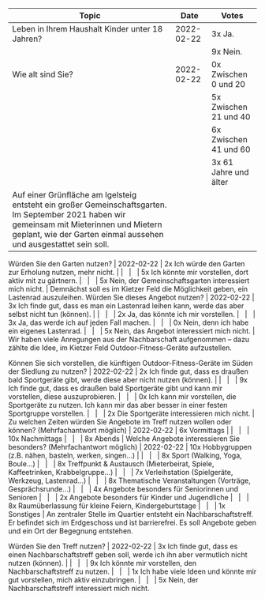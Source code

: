 | Topic | Date | Votes |
|-------|------|-------|
| Leben in Ihrem Haushalt Kinder unter 18 Jahren?  | 2022-02-22 | 3x Ja. |
| &nbsp; | &nbsp; | 9x Nein.
| Wie alt sind Sie? | 2022-02-22 | 0x Zwischen 0 und 20 |
| &nbsp; | &nbsp; | 5x Zwischen 21 und 40
| &nbsp; | &nbsp; | 6x Zwischen 41 und 60
| &nbsp; | &nbsp; | 3x 61 Jahre und älter
| Auf einer Grünfläche am Igelsteig entsteht ein großer Gemeinschaftsgarten. Im September 2021 haben wir gemeinsam mit Mieterinnen und Mietern geplant, wie der Garten einmal aussehen und ausgestattet sein soll.

Würden Sie den Garten nutzen? | 2022-02-22 | 2x Ich würde den Garten zur Erholung nutzen, mehr nicht. |
| &nbsp; | &nbsp; | 5x Ich könnte mir vorstellen, dort aktiv mit zu gärtnern.
| &nbsp; | &nbsp; | 5x Nein, der Gemeinschaftsgarten interessiert mich nicht.
| Demnächst soll es im Kietzer Feld die Möglichkeit geben, ein Lastenrad auszuleihen. Würden Sie dieses Angebot nutzen? | 2022-02-22 | 3x Ich finde gut, dass es man ein Lastenrad leihen kann, werde das aber selbst nicht tun (können). |
| &nbsp; | &nbsp; | 2x Ja, das könnte ich mir vorstellen.
| &nbsp; | &nbsp; | 3x Ja, das werde ich auf jeden Fall machen.
| &nbsp; | &nbsp; | 0x Nein, denn ich habe ein eigenes Lastenrad.
| &nbsp; | &nbsp; | 5x Nein, das Angebot interessiert mich nicht.
| Wir haben viele Anregungen aus der Nachbarschaft aufgenommen – dazu zählte die Idee, im Kietzer Feld Outdoor-Fitness-Geräte aufzustellen.

Können Sie sich vorstellen, die künftigen Outdoor-Fitness-Geräte im Süden der Siedlung zu nutzen? | 2022-02-22 | 2x Ich finde gut, dass es draußen bald Sportgeräte gibt, werde diese aber nicht nutzen (können). |
| &nbsp; | &nbsp; | 9x Ich finde gut, dass es draußen bald Sportgeräte gibt und kann mir vorstellen, diese auszuprobieren.
| &nbsp; | &nbsp; | 0x Ich kann mir vorstellen, die Sportgeräte zu nutzen. Ich kann mir das aber besser in einer festen Sportgruppe vorstellen.
| &nbsp; | &nbsp; | 2x Die Sportgeräte interessieren mich nicht.
| Zu welchen Zeiten würden Sie Angebote im Treff nutzen wollen oder können? (Mehrfachantwort möglich) | 2022-02-22 | 6x Vormittags |
| &nbsp; | &nbsp; | 10x Nachmittags
| &nbsp; | &nbsp; | 8x Abends
| Welche Angebote interessieren Sie besonders? (Mehrfachantwort möglich) | 2022-02-22 | 10x Hobbygruppen (z.B. nähen, basteln, werken, singen...) |
| &nbsp; | &nbsp; | 8x Sport (Walking, Yoga, Boule...)
| &nbsp; | &nbsp; | 8x Treffpunkt & Austausch (Mieterbeirat, Spiele, Kaffeetrinken, Krabbelgruppe...)
| &nbsp; | &nbsp; | 7x Verleihstation (Spielgeräte, Werkzeug, Lastenrad...)
| &nbsp; | &nbsp; | 8x Thematische Veranstaltungen (Vorträge, Gesprächsrunde...)
| &nbsp; | &nbsp; | 4x Angebote besonders für Seniorinnen und Senioren
| &nbsp; | &nbsp; | 2x Angebote besonders für Kinder und Jugendliche
| &nbsp; | &nbsp; | 8x Raumüberlassung für kleine Feiern, Kindergeburtstage
| &nbsp; | &nbsp; | 1x Sonstiges
| An zentraler Stelle im Quartier entsteht ein Nachbarschaftstreff. Er befindet sich im Erdgeschoss und ist barrierefrei. Es soll Angebote geben und ein Ort der Begegnung entstehen.

Würden Sie den Treff nutzen? | 2022-02-22 | 3x Ich finde gut, dass es einen Nachbarschaftstreff geben soll, werde ich ihn aber vermutlich nicht nutzen (können). |
| &nbsp; | &nbsp; | 9x Ich könnte mir vorstellen, den Nachbarschaftstreff zu nutzen.
| &nbsp; | &nbsp; | 1x Ich habe viele Ideen und könnte mir gut vorstellen, mich aktiv einzubringen.
| &nbsp; | &nbsp; | 5x Nein, der Nachbarschaftstreff interessiert mich nicht.
